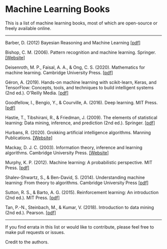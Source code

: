 # Machine Learning Books
This is a list of machine learning books, most of which are open-source or freely available online. 
___

Barber, D. (2012) Bayesian Reasoning and Machine Learning [[pdf]](http://web4.cs.ucl.ac.uk/staff/D.Barber/textbook/090310.pdf)

Bishop, C. M. (2006). Pattern recognition and machine learning. Springer. [[Website]](https://www.microsoft.com/en-us/research/people/cmbishop/prml-book/)

Deisenroth, M. P., Faisal, A. A., & Ong, C. S. (2020). Mathematics for machine learning. Cambridge University Press. [[pdf]](https://course.ccs.neu.edu/ds4420sp20/readings/mml-book.pdf)

Géron, A. (2019). Hands-on machine learning with scikit-learn, Keras, and TensorFlow: Concepts, tools, and techniques to build intelligent systems (2nd ed.). O'Reilly Media. [[pdf]](https://www.oreilly.com/library/view/hands-on-machine-learning/9781492032632/)

Goodfellow, I., Bengio, Y., & Courville, A. (2016). Deep learning. MIT Press. [[pdf]](https://www.deeplearningbook.org/)

Hastie, T., Tibshirani, R., & Friedman, J. (2009). The elements of statistical learning: Data mining, inference, and prediction (2nd ed.). Springer. [[pdf]](https://www.sas.upenn.edu/~fdiebold/NoHesitations/BookAdvanced.pdf)

Hurbans, R. (2020). Grokking artificial intelligence algorithms. Manning Publications. [[Website]](https://www.oreilly.com/library/view/grokking-artificial-intelligence/9781617296185/)

Mackay, D. J. C. (2003). Information theory, inference and learning algorithms. Cambridge University Press. [[Website]](https://www.inference.org.uk/itila/book.html)

Murphy, K. P. (2012). Machine learning: A probabilistic perspective. MIT Press. [[pdf]](https://probml.github.io/pml-book/)

Shalev-Shwartz, S., & Ben-David, S. (2014). Understanding machine learning: From theory to algorithms. Cambridge University Press [[pdf]](https://www.cs.huji.ac.il/~shais/UnderstandingMachineLearning/understanding-machine-learning-theory-algorithms.pdf)

Sutton, R. S., & Barto, A. G. (2015). Reinforcement learning: An introduction (2nd ed.). MIT Press. [[pdf]](https://web.stanford.edu/class/psych209/Readings/SuttonBartoIPRLBook2ndEd.pdf) 

Tan, P.-N., Steinbach, M., & Kumar, V. (2018). Introduction to data mining (2nd ed.). Pearson. [[pdf]](https://www.ceom.ou.edu/media/docs/upload/Pang-Ning_Tan_Michael_Steinbach_Vipin_Kumar_-_Introduction_to_Data_Mining-Pe_NRDK4fi.pdf)

___
If you find errata in this list or would like to contribute, please feel free to make pull requests or issues. 

Credit to the authors.
